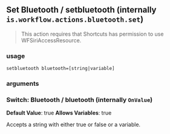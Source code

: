
## Set Bluetooth / setbluetooth (internally `is.workflow.actions.bluetooth.set`)


> This action requires that Shortcuts has permission to use WFSiriAccessResource.

### usage
`setbluetooth bluetooth=[string|variable]`

### arguments
### Switch: Bluetooth / bluetooth (internally `OnValue`)
**Default Value**: true
**Allows Variables**: true


Accepts a string with either true or false
or a variable.
